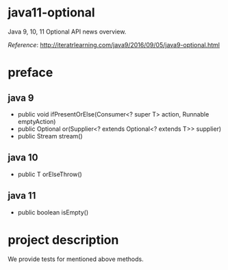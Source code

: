 # java11-optional
Java 9, 10, 11 Optional API news overview.

_Reference_: http://iteratrlearning.com/java9/2016/09/05/java9-optional.html

# preface
## java 9
* public void ifPresentOrElse(Consumer<? super T> action, Runnable emptyAction)
* public Optional<T> or(Supplier<? extends Optional<? extends T>> supplier)
* public Stream<T> stream()
## java 10
* public T orElseThrow()
## java 11
* public boolean isEmpty()

# project description
We provide tests for mentioned above methods.